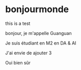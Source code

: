 # bonjourmonde
this is a test

bonjour, je m'appelle Guanguan

Je suis étudiant en M2 en DA & AI

J'ai envie de ajouter 3

Oui bien sûr
